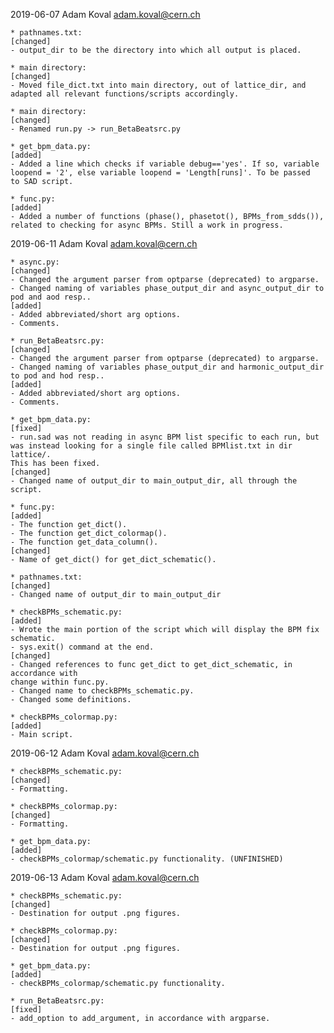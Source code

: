 2019-06-07	Adam Koval	adam.koval@cern.ch

	* pathnames.txt: 
	[changed] 
	- output_dir to be the directory into which all output is placed.

	* main directory: 
	[changed] 
	- Moved file_dict.txt into main directory, out of lattice_dir, and
 	adapted all relevant functions/scripts accordingly.
	
	* main directory: 
	[changed] 
	- Renamed run.py -> run_BetaBeatsrc.py
	
	* get_bpm_data.py: 
	[added]
	- Added a line which checks if variable debug=='yes'. If so, variable
	loopend = '2', else variable loopend = 'Length[runs]'. To be passed
	to SAD script.

	* func.py: 
	[added]
	- Added a number of functions (phase(), phasetot(), BPMs_from_sdds()),
	related to checking for async BPMs. Still a work in progress.


2019-06-11	Adam Koval	adam.koval@cern.ch

	* async.py: 
	[changed]
	- Changed the argument parser from optparse (deprecated) to argparse.
	- Changed naming of variables phase_output_dir and async_output_dir to
	pod and aod resp..
	[added]
	- Added abbreviated/short arg options.
	- Comments.

	* run_BetaBeatsrc.py:
	[changed]
	- Changed the argument parser from optparse (deprecated) to argparse.
	- Changed naming of variables phase_output_dir and harmonic_output_dir
	to pod and hod resp..
	[added]
	- Added abbreviated/short arg options.
	- Comments.

	* get_bpm_data.py:
	[fixed]
	- run.sad was not reading in async BPM list specific to each run, but
	was instead looking for a single file called BPMlist.txt in dir lattice/.
	This has been fixed.
	[changed]
	- Changed name of output_dir to main_output_dir, all through the script.

	* func.py:
	[added]
	- The function get_dict().
	- The function get_dict_colormap().
	- The function get_data_column().
	[changed]
	- Name of get_dict() for get_dict_schematic().

	* pathnames.txt:
	[changed]
	- Changed name of output_dir to main_output_dir

	* checkBPMs_schematic.py:
	[added]
	- Wrote the main portion of the script which will display the BPM fix schematic.
	- sys.exit() command at the end.
	[changed]
	- Changed references to func get_dict to get_dict_schematic, in accordance with
	change within func.py.
	- Changed name to checkBPMs_schematic.py.
	- Changed some definitions.

	* checkBPMs_colormap.py:
	[added]
	- Main script.


2019-06-12	Adam Koval	adam.koval@cern.ch

	* checkBPMs_schematic.py:
	[changed]
	- Formatting.

	* checkBPMs_colormap.py:
	[changed]
	- Formatting.

	* get_bpm_data.py:
	[added]
	- checkBPMs_colormap/schematic.py functionality. (UNFINISHED)


2019-06-13	Adam Koval	adam.koval@cern.ch

	* checkBPMs_schematic.py:
	[changed]
	- Destination for output .png figures.

	* checkBPMs_colormap.py:
	[changed]
	- Destination for output .png figures.

	* get_bpm_data.py:
	[added]
	- checkBPMs_colormap/schematic.py functionality.

	* run_BetaBeatsrc.py:
	[fixed]
	- add_option to add_argument, in accordance with argparse.
